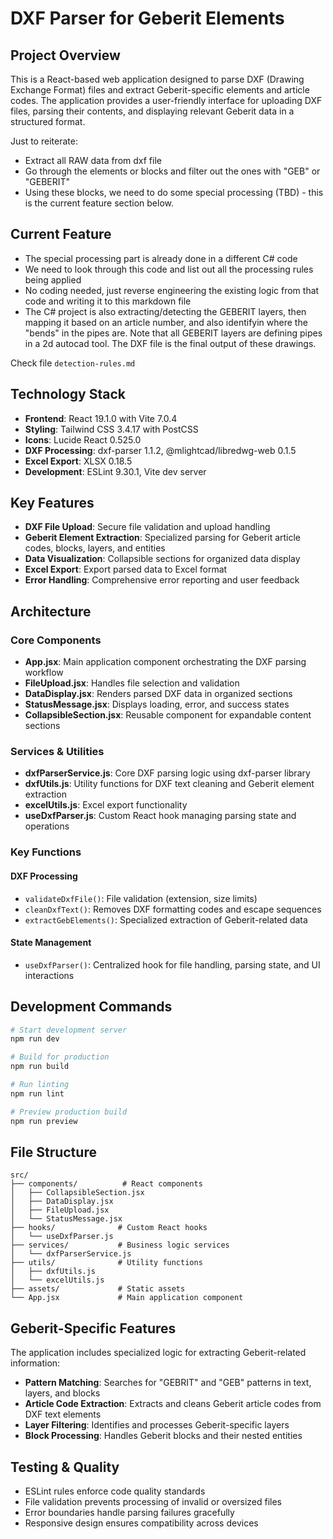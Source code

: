 # DXF Parser for Geberit Elements

## Project Overview

This is a React-based web application designed to parse DXF (Drawing Exchange Format) files and extract Geberit-specific elements and article codes. The application provides a user-friendly interface for uploading DXF files, parsing their contents, and displaying relevant Geberit data in a structured format.

Just to reiterate:
- Extract all RAW data from dxf file
- Go through the elements or blocks and filter out the ones with "GEB" or "GEBERIT"
- Using these blocks, we need to do some special processing (TBD) - this is the current feature section below.

## Current Feature
- The special processing part is already done in a different C# code
- We need to look through this code and list out all the processing rules being applied
- No coding needed, just reverse engineering the existing logic from that code and writing it to this markdown file
- The C# project is also extracting/detecting the GEBERIT layers, then mapping it based on an article number, and also identifyin where the "bends" in the pipes are. Note that all GEBERIT layers are defining pipes in a 2d autocad tool. The DXF file is the final output of these drawings.

Check file `detection-rules.md`


## Technology Stack

- **Frontend**: React 19.1.0 with Vite 7.0.4
- **Styling**: Tailwind CSS 3.4.17 with PostCSS
- **Icons**: Lucide React 0.525.0
- **DXF Processing**: dxf-parser 1.1.2, @mlightcad/libredwg-web 0.1.5
- **Excel Export**: XLSX 0.18.5
- **Development**: ESLint 9.30.1, Vite dev server

## Key Features

- **DXF File Upload**: Secure file validation and upload handling
- **Geberit Element Extraction**: Specialized parsing for Geberit article codes, blocks, layers, and entities
- **Data Visualization**: Collapsible sections for organized data display
- **Excel Export**: Export parsed data to Excel format
- **Error Handling**: Comprehensive error reporting and user feedback

## Architecture

### Core Components

- **App.jsx**: Main application component orchestrating the DXF parsing workflow
- **FileUpload.jsx**: Handles file selection and validation
- **DataDisplay.jsx**: Renders parsed DXF data in organized sections
- **StatusMessage.jsx**: Displays loading, error, and success states
- **CollapsibleSection.jsx**: Reusable component for expandable content sections

### Services & Utilities

- **dxfParserService.js**: Core DXF parsing logic using dxf-parser library
- **dxfUtils.js**: Utility functions for DXF text cleaning and Geberit element extraction
- **excelUtils.js**: Excel export functionality
- **useDxfParser.js**: Custom React hook managing parsing state and operations

### Key Functions

#### DXF Processing
- `validateDxfFile()`: File validation (extension, size limits)
- `cleanDxfText()`: Removes DXF formatting codes and escape sequences
- `extractGebElements()`: Specialized extraction of Geberit-related data

#### State Management
- `useDxfParser()`: Centralized hook for file handling, parsing state, and UI interactions

## Development Commands

```bash
# Start development server
npm run dev

# Build for production
npm run build

# Run linting
npm run lint

# Preview production build
npm run preview
```

## File Structure

```
src/
├── components/          # React components
│   ├── CollapsibleSection.jsx
│   ├── DataDisplay.jsx
│   ├── FileUpload.jsx
│   └── StatusMessage.jsx
├── hooks/              # Custom React hooks
│   └── useDxfParser.js
├── services/           # Business logic services
│   └── dxfParserService.js
├── utils/              # Utility functions
│   ├── dxfUtils.js
│   └── excelUtils.js
├── assets/             # Static assets
└── App.jsx             # Main application component
```

## Geberit-Specific Features

The application includes specialized logic for extracting Geberit-related information:
- **Pattern Matching**: Searches for "GEBRIT" and "GEB" patterns in text, layers, and blocks
- **Article Code Extraction**: Extracts and cleans Geberit article codes from DXF text elements
- **Layer Filtering**: Identifies and processes Geberit-specific layers
- **Block Processing**: Handles Geberit blocks and their nested entities

## Testing & Quality

- ESLint rules enforce code quality standards
- File validation prevents processing of invalid or oversized files
- Error boundaries handle parsing failures gracefully
- Responsive design ensures compatibility across devices